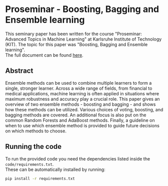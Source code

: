 # Proseminar - Boosting, Bagging and Ensemble learning

This seminary paper has been written for the course "Proseminar: Advanced Topics in Machine Learning" at Karlsruhe Institute of Technology (KIT). The topic for this paper was "Boosting, Bagging and Ensemble learning".\
The full document can be found [here](https://raw.githubusercontent.com/leokraft/Proseminar_Boosting-Bagging-Ensemble_learning/main/seminary_paper/Proseminar_Boosting_Bagging_and_Ensemble_learning.pdf).

## Abstract

Ensemble methods can be used to combine multiple learners to form a single,
stronger learner. Across a wide range of fields, from financial to medical
applications, machine learning is often applied in situations where maximum
robustness and accuracy play a crucial role. This paper gives an overview of
two ensemble methods - boosting and bagging - and shows how these methods
can be utilized. Various choices of voting, boosting, and bagging methods are
covered. An additional focus is also put on the common Random Forests and
AdaBoost methods. Finally, a guideline on when to use which ensemble method
is provided to guide future decisions on which methods to choose.

## Running the code

To run the provided code you need the dependencies listed inside the `code/requirements.txt`.\
These can be automatically installed by running:

```sh
pip install -r requirements.txt
```
